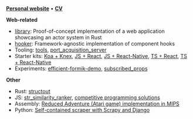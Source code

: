 [**Personal website**](https://resolritter.vercel.app) • [**CV**](https://resolritter.vercel.app/cv)

**Web-related**

- [library](https://github.com/resolritter/library): Proof-of-concept implementation of a web application showcasing an actor system in Rust
- [hooker](https://github.com/resolritter/hooker): Framework-agnostic implementation of component hooks
- Tooling: [tools](https://github.com/resolritter/tools), [port_acquisition_server](https://github.com/resolritter/port_acquisition_server)
- Starter kits: [Koa + Knex](https://github.com/resolritter/koa-knex-starter), [JS + React](https://github.com/resolritter/react-js-starter), [JS + React-Native](https://github.com/resolritter/react-native-js-starter), [TS + React](https://github.com/resolritter/react-ts-starter), [TS + React-Native](https://github.com/resolritter/ts-react-native-starter)
- Experiments: [efficient-formik-demo](https://github.com/resolritter/efficient-formik-demo), [subscribed_props](https://github.com/resolritter/subscribed_props)

**Other**

- Rust: [structout](https://github.com/resolritter/structout)
- JS: [str_similarity_ranker](https://github.com/resolritter/str_similarity_ranker), [competitive programming solutions](https://github.com/resolritter/algorithms/tree/master/js)
- Assembly: [Reduced Adventure (Atari game) implementation in MIPS](https://github.com/resolritter/MIPS-Mars-Game)
- Python: [Self-contained scraper with Scrapy and Django](https://github.com/resolritter/webscraper-news-portal) 
